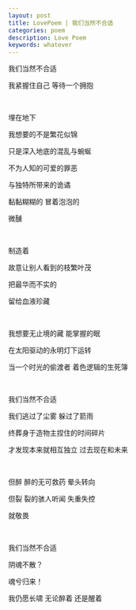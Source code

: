 ```yaml
---
layout: post
title: LovePoem | 我们当然不合适
categories: poem
description: Love Poem
keywords: whatever
---
```


我们当然不合适

我紧握住自己 等待一个拥抱

<br>

埋在地下

我想要的不是繁花似锦

只是深入地底的混乱与蜿蜒

不为人知的可爱的罪恶

与独特所带来的诡谲

黏黏糊糊的 冒着泡泡的

微醺

<br>

制造着

故意让别人看到的枝繁叶茂

把最华而不实的

留给血液珍藏

<br>

我想要无止境的藏 能掌握的眠

在太阳驱动的永明灯下运转

当一个时光的偷渡者 着色逻辑的生死簿

<br>

我们当然不合适

我们逃过了尘雾 躲过了箭雨 

终葬身于造物主捏住的时间碎片

才发现本来就相互独立 过去现在和未来

<br>

但醉 醉的无可救药 晕头转向

但裂 裂的骇人听闻 失重失控

就敬畏

<br>

我们当然不合适

阴魂不散？

魂兮归来！

我仍愿长啸 无论醉着 还是醒着